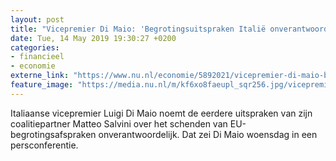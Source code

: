 ```yaml
---
layout: post
title: "Vicepremier Di Maio: 'Begrotingsuitspraken Italië onverantwoordelijk'"
date: Tue, 14 May 2019 19:30:27 +0200
categories: 
- financieel 
- economie 
externe_link: "https://www.nu.nl/economie/5892021/vicepremier-di-maio-begrotingsuitspraken-italie-onverantwoordelijk.html"
feature_image: "https://media.nu.nl/m/kf6xo8faeupl_sqr256.jpg/vicepremier-di-maio-begrotingsuitspraken-italie-onverantwoordelijk.jpg"
---
```


Italiaanse vicepremier Luigi Di Maio noemt de eerdere uitspraken van zijn coalitiepartner Matteo Salvini over het schenden van EU-begrotingsafspraken onverantwoordelijk. Dat zei Di Maio woensdag in een persconferentie.
